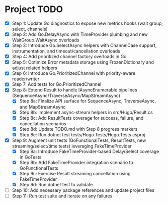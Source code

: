 # Project TODO

- [x] Step 1: Update Go diagnostics to expose new metrics hooks (wait group, select, channels)
- [x] Step 2: Add Go.DelayAsync with TimeProvider plumbing and new WaitGroup.WaitAsync overloads
- [x] Step 3: Introduce Go.SelectAsync helpers with ChannelCase support, instrumentation, and timeout/cancellation overloads
- [x] Step 4: Add prioritized channel factory overloads in Go
- [x] Step 5: Optimize Error metadata storage using FrozenDictionary and adjust related helpers
- [x] Step 6: Introduce Go.PrioritizedChannel with priority-aware reader/writer
- [x] Step 7: Add tests for Go.PrioritizedChannel
- [x] Step 8: Extend Result to handle IAsyncEnumerable pipelines (SequenceAsync/TraverseAsync/MapStreamAsync)
  - [x] Step 8a: Finalize API surface for SequenceAsync, TraverseAsync, and MapStreamAsync
  - [x] Step 8b: Implement async-stream helpers in src/Hugo/Result.cs
  - [x] Step 8c: Add ResultTests coverage for success, failure, and cancellation scenarios
  - [x] Step 8d: Update TODO.md with Step 8 progress markers
  - [x] Step 8e: Run dotnet test tests/Hugo.Tests/Hugo.Tests.csproj
- [x] Step 9: Augment unit tests (GoFunctionalTests, ResultTests, new streaming/select/time tests) leveraging FakeTimeProvider
  - [x] Step 9a: Introduce FakeTimeProvider-based Delay/Select coverage in GoTests
  - [x] Step 9b: Add FakeTimeProvider integration scenario to GoFunctionalTests
  - [x] Step 9c: Exercise Result streaming cancellation using FakeTimeProvider
  - [x] Step 9d: Run dotnet test to validate
- [ ] Step 10: Add necessary package references and update project files
- [ ] Step 11: Run test suite and iterate on any failures

